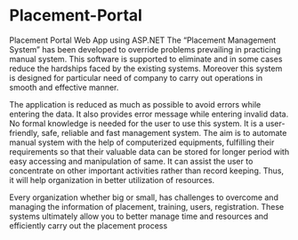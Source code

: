 # Placement-Portal
Placement Portal Web App using ASP.NET 
The “Placement Management System” has been developed to override problems
prevailing in practicing manual system. This software is supported to eliminate and
in some cases reduce the hardships faced by the existing systems. Moreover this
system is designed for particular need of company to carry out operations in
smooth and effective manner.

The application is reduced as much as possible to avoid errors while entering the
data. It also provides error message while entering invalid data. No formal
knowledge is needed for the user to use this system. It is a user-friendly, safe,
reliable and fast management system. The aim is to automate manual system with
the help of computerized equipments, fulfilling their requirements so that their
valuable data can be stored for longer period with easy accessing and manipulation
of same. It can assist the user to concentrate on other important activities rather
than record keeping. Thus, it will help organization in better utilization of
resources.

Every organization whether big or small, has challenges to overcome and
managing the information of placement, training, users, registration. These systems
ultimately allow you to better manage time and resources and efficiently carry out the
placement process
